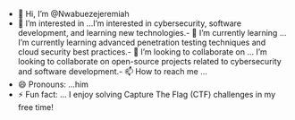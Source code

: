 - 👋 Hi, I’m @Nwabuezejeremiah
- 👀 I’m interested in ...I’m interested in cybersecurity, software development, and learning new technologies.- 🌱 I’m currently learning ... I’m currently learning advanced penetration testing techniques and cloud security best practices.- 💞️ I’m looking to collaborate on ... I’m looking to collaborate on open-source projects related to cybersecurity and software development.- 📫 How to reach me ...
- 😄 Pronouns: ...him
- ⚡ Fun fact: ... I enjoy solving Capture The Flag (CTF) challenges in my free time!
<!---
Nwabuezejeremiah/Nwabuezejeremiah is a ✨ special ✨ repository because its `README.md` (this file) appears on your GitHub profile.
You can click the Preview link to take a look at your changes.
--->
